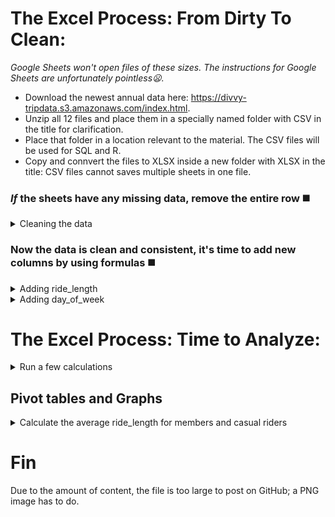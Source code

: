 # The Excel Process: From Dirty To Clean:

*Google Sheets won't open files of these sizes. The instructions for Google Sheets are unfortunately pointless:frowning:.*

* Download the newest annual data here: https://divvy-tripdata.s3.amazonaws.com/index.html.
* Unzip all 12 files and place them in a specially named folder with CSV in the title for clarification.
* Place that folder in a location relevant to the material. The CSV files will be used for SQL and R.
* Copy and connvert the files to XLSX inside a new folder with XLSX in the title: CSV files cannot saves multiple sheets in one file.


### *If* the sheets have any missing data, remove the entire row :black_medium_square:
<details>
<summary>Cleaning the data</summary>
  
*This process is per situation, and normally stakeholders are involved with the decision on what to do with empty cells.*

<ol>  
<li> Select all fields (including column names) by clicking and dragging over all columns or by clicking the utmost upper-left from the field section of the sheet. Aka, above row 1 and to the left of column A.</li>
<li> After selecting all fields, press F5 or hold down CTRL+G until a "Go To" window pops up > Select "Special" > Click "Blanks" > Hit OK. This may take minutes to finish running.</li>
  
<li> Once finished, scroll down until you see a highlighted cell or chunk of cells. Right-click when hovered over one and choose "Delete," then choose "Entire row" (you may get a warning; hit OK). This will take minutes, and your sheet may freeze; that's normal.</li>
<li>Sadly, you must do all of these steps twice:weary:.</li>
</ol>
  
<ul>
 <li> Normally you sort and filter each column depending on the data type looking for anomalies or any number of error values</li>
  
  <ul>
   <li> Currency: currency types that are out of range.</li>
   <li> Date: dates that are out of range.</li>
   <li> Number: numbers that are out of range.</li>
   <li> Percentage: percentages that are out of range.</li>
   <li> Text: letters or word lengths that are out of range.</li>
   <li> Time: times that are out of range.</li>
  </ul>
  </ul>
  
-- That is not part of this particular case study. As this data is much cleaner than normal situations, but we will see once instance it needs to be applied. 
</details>  

### Now the data is clean and consistent, it's time to add new columns by using formulas :black_medium_square:
<details>
<summary>Adding ride_length</summary>
  
  *In truth, normally we would also touch base with the stakeholders to ask about removing ride_length duration ranges; lower and higher than certain thresholds are anomalies, offer little insight, and skew most results, outside of rare instances.*
  
 <ol>
 <li> In your spreadsheet create a column called “ride_length.” in Column N row 1.</li> 
 <li> Calculate the length of each ride using the minus operator from columns C (started_at) & D (ended_at) Enter "=D2-C2" in cell N2 </li> 
 <li> Your result will be a Float. Change that into the time format of HH:MM:SS.</li> 
 <li> Select N2 > right click > A window pop up will appear select "Format Cells" (again Excel may freeze)</li> 
 <li> While in the "Number" tab find "Category:" and change it to "Time" > Type: > "37:30:55" > hit OK</li>
 <li> Select N2 > press CTRL+C > use macros to autofill the column (web search) or in N3 hold CTRL+SHIFT+down-arrow key > CTRL+V aka paste, then find the last naturally filled row + 1 select that cell hold CTRL+SHIFT+down-arrow key again and delete the invalid entries (Use PAGE UP & DOWN to move smoothly when close).</li>
   
### Some months will have faulty "ride_length" data. Each month needs to be checked using "Sort".
   
<li> Select <strong>ALL</strong> columns and click on the "Data" tab at the top of the sheet > click Sort > Sort by ride_length > Order Largest to Smallest. 
  Any cells in "ride_length" filled with ##### forever need their whole row deleted (mind your header row).</li>
   
* *Excel is a mess when sorting. It doesn't have the ability to use a primary key to sort all of the fields based on one column. If you forget to sort by <strong>all</strong> columns, your data will be wrong. Also, filtering is limited to 10,000 unique items; with files of this size, filtering for what we need to accomplish is useless. Aka "This is the way".*
   
<li>Now repeat these steps for all 12 sheets</li>
</ol>
</details>  


<details>
<summary>Adding day_of_week</summary>
  
*This one is straight forward :smile:.*
  
 <ol>
 <li>In your spreadsheet create a column called “day_of_week.” in Column O row 1.</li>  
 <li>In O2 enter "=WEEKDAY(C2,1)", 1 = Sunday and 7 = Saturday. Later if you prefer your Excel visuals to have the actual weekday name use "=TEXT(C2, "dddd")"</li>
 <li> Select O2 > press CTRL+C > use macros to autofill the column (web search) or in O3 hold CTRL+SHIFT+down-arrow key > paste, then find the last naturally filled row + 1 select that cell hold CTRL+SHIFT+the down key again and delete the invalid entries (Use PAGE UP & PAGE DOWN to move smoothly when close).</li>
<li>Now repeat these steps for all 12 sheets</li>
</ol>
</details>  
  
# The Excel Process: Time to Analyze:
<details>
<summary>Run a few calculations</summary>
  
 *Run a few calculations in two files of opposite seaons to get a better sense of the data layout* 
  
<ol>
<li>Calculate the mean of ride_length: in cell Q1 type =AVERAGE(N:N) then format to time just like when we made column N "ride_length"</li>
<li>Calculate the max ride_length: in cell Q4 enter =MAX(N:N) then format to time again.</li>
<li>Calculate the mode for day_of_week: in cell Q8 enter =MODE(O:O)</li> 
</ol>
</details>  

## Pivot tables and Graphs
<details>
<summary>Calculate the average ride_length for members and casual riders</summary>
<ol>
<li>Calculate the average ride_length for members and casual riders: in cell Q11 click "Insert" on the top tab > Click "PivotTable" > select columns M & N > Existing Worksheet then OK. Drag member_casual in the Rows area and ride_length in the Values area > left-click it and choose "Value Field Settings" change Count to Average.</li>
  
  * (blank) auto populates inside your pivot table, this is normal. Remove (blank) by clicking on cell Q11
<li>Now that you have your first pivot table it is time to format the three cells in it just like column N "ride_length".</li>
<li></li>
<li></li>
<li></li>
<li></li>  
</ol>
</details>


# Fin 
Due to the amount of content, the file is too large to post on GitHub; a PNG image has to do.

